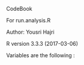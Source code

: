 CodeBook

For run.analysis.R

Author: Yousri Hajri

R version 3.3.3 (2017-03-06)   

Variables are the following : 

